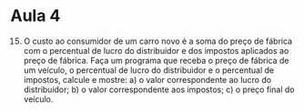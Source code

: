 # Aula 4

15. O custo ao consumidor de um carro novo é a soma do preço de fábrica com o percentual de lucro do
distribuidor e dos impostos aplicados ao preço de fábrica. Faça um programa que receba o preço de fábrica de um veículo,
o percentual de lucro do distribuidor e o percentual de impostos, calcule e mostre:
a) o valor correspondente ao lucro do distribuidor;
b) o valor correspondente aos impostos;
c) o preço final do veículo.

